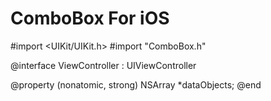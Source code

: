 ComboBox For iOS
==============

#import <UIKit/UIKit.h>
#import "ComboBox.h"

@interface ViewController : UIViewController <ComBoxDelegate>

@property (nonatomic, strong) NSArray *dataObjects;
@end